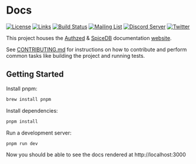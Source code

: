 # Docs

[![License](https://img.shields.io/badge/license-Apache--2.0-blue.svg "Apache 2.0 License")](https://www.apache.org/licenses/LICENSE-2.0.html)
[![Links](https://github.com/authzed/docs/actions/workflows/link-checker.yaml/badge.svg "Links")](https://github.com/authzed/docs/actions/workflows/link-checker.yaml)
[![Build Status](https://github.com/authzed/docs/workflows/Lint/badge.svg "GitHub Actions")](https://github.com/authzed/docs/actions)
[![Mailing List](https://img.shields.io/badge/email-google%20groups-4285F4 "authzed-oss@googlegroups.com")](https://groups.google.com/g/authzed-oss)
[![Discord Server](https://img.shields.io/discord/844600078504951838?color=7289da&logo=discord "Discord Server")](https://discord.gg/jTysUaxXzM)
[![Twitter](https://img.shields.io/twitter/follow/authzed?color=%23179CF0&logo=twitter&style=flat-square "@authzed on Twitter")](https://twitter.com/authzed)

This project houses the [Authzed] & [SpiceDB] documentation [website].

[Authzed]: https://authzed.com
[SpiceDB]: https://github.com/authzed/spicedb
[website]: https://authzed.com/docs

See [CONTRIBUTING.md](/CONTRIBUTING.md) for instructions on how to contribute and perform common tasks like building the project and running tests.

## Getting Started

Install pnpm:

```sh
brew install pnpm
```

Install dependencies:

```sh
pnpm install
```

Run a development server:

```sh
pnpm run dev
```

Now you should be able to see the docs rendered at http://localhost:3000

